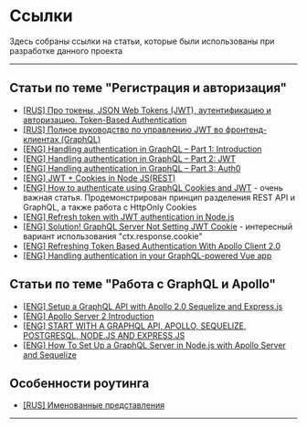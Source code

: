 # Ссылки

Здесь собраны ссылки на статьи, которые были использованы при разработке данного проекта

---

## Статьи по теме "Регистрация и авторизация"

- [[RUS] Про токены, JSON Web Tokens (JWT), аутентификацию и авторизацию. Token-Based Authentication](https://gist.github.com/zmts/802dc9c3510d79fd40f9dc38a12bccfc)
- [[RUS] Полное руководство по управлению JWT во фронтенд-клиентах (GraphQL)](https://medium.com/nuances-of-programming/%D0%BF%D0%BE%D0%BB%D0%BD%D0%BE%D0%B5-%D1%80%D1%83%D0%BA%D0%BE%D0%B2%D0%BE%D0%B4%D1%81%D1%82%D0%B2%D0%BE-%D0%BF%D0%BE-%D1%83%D0%BF%D1%80%D0%B0%D0%B2%D0%BB%D0%B5%D0%BD%D0%B8%D1%8E-jwt-%D0%B2%D0%BE-%D1%84%D1%80%D0%BE%D0%BD%D1%82%D0%B5%D0%BD%D0%B4-%D0%BA%D0%BB%D0%B8%D0%B5%D0%BD%D1%82%D0%B0%D1%85-graphql-b9b5103062a3)
- [[ENG] Handling authentication in GraphQL – Part 1: Introduction](https://blog.pusher.com/handling-authentication-in-graphql/)
- [[ENG] Handling authentication in GraphQL – Part 2: JWT](https://blog.pusher.com/handling-authentication-in-graphql-jwt/)
- [[ENG] Handling authentication in GraphQL – Part 3: Auth0](https://blog.pusher.com/handling-authentication-in-graphql-auth0/)
- [[ENG] JWT + Cookies in Node JS(REST)](https://dev.to/mr_cea/remaining-stateless-jwt-cookies-in-node-js-3lle)
- [[ENG] How to authenticate using GraphQL Cookies and JWT](https://flaviocopes.com/graphql-auth-apollo-jwt-cookies/) - очень важная статья. Продемонстрирован принцип разделения REST API и GraphQL, а также работа с HttpOnly Cookies
- [[ENG] Refresh token with JWT authentication in Node.js](https://solidgeargroup.com/en/refresh-token-with-jwt-authentication-node-js/)
- [[ENG] Solution! GraphQL Server Not Setting JWT Cookie](https://dev.to/doylecodes/graphql-server-not-setting-jwt-cookie-1gme) - интересный вариант использования "ctx.response.cookie"
- [[ENG] Refreshing Token Based Authentication With Apollo Client 2.0](https://medium.com/@lucasmcgartland/refreshing-token-based-authentication-with-apollo-client-2-0-7d45c20dc703)
- [[ENG] Handling authentication in your GraphQL-powered Vue app](https://blog.logrocket.com/handling-authentication-in-your-graphql-powered-vue-app/)

## Статьи по теме "Работа с GraphQL и Apollo"

- [[ENG] Setup a GraphQL API with Apollo 2.0 Sequelize and Express.js](https://medium.com/valtech-ch/setup-a-graphql-api-with-apollo-2-0-sequelize-and-express-js-608d1365d776)
- [[ENG] Apollo Server 2 Introduction](https://medium.com/codingthesmartway-com-blog/apollo-server-2-introduction-efc4026f5654)
- [[ENG] START WITH A GRAPHQL API, APOLLO, SEQUELIZE, POSTGRESQL, NODE.JS AND EXPRESS.JS](https://markomatic.me/blog/node-express-sequelize-pg-graphql/)
- [[ENG] How To Set Up a GraphQL Server in Node.js with Apollo Server and Sequelize](https://www.digitalocean.com/community/tutorials/how-to-set-up-a-graphql-server-in-node-js-with-apollo-server-and-sequelize)

## Особенности роутинга
- [[RUS] Именованные представления](https://router.vuejs.org/ru/guide/essentials/named-views.html#%D0%B2n%D0%BE%D0%B6%D0%B5%D0%BD%D0%BD%D1%8B%D0%B5-%D0%B8%D0%BC%D0%B5%D0%BD%D0%BE%D0%B2%D0%B0%D0%BD%D0%BD%D1%8B%D0%B5-%D0%BF%D1%80%D0%B5%D0%B4%D1%81%D1%82%D0%B0%D0%B2n%D0%B5%D0%BD%D0%B8%D1%8F)
---
